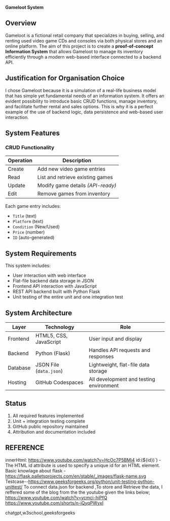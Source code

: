 **Gameloot System**


## Overview

Gameloot is a fictional retail company that specializes in buying, selling, and renting used video game CDs and consoles via both physical stores and an online platform. The aim of this project is to create a **proof-of-concept Information System** that allows Gameloot to manage its inventory efficiently through a modern web-based interface connected to a backend API.


## Justification for Organisation Choice

I chose Gameloot because it is a simulation of a real-life business model that has simple yet fundamental needs of an information system. It offers an evident possibility to introduce basic CRUD functions, manage inventory, and facilitate further rental and sales options. This is why it is a perfect example of the use of backend logic, data persistence and web-based user interaction.


## System Features

###  CRUD Functionality

| Operation | Description                       |
| --------- | --------------------------------- |
| Create    | Add new video game entries        |
| Read      | List and retrieve existing games  |
| Update    | Modify game details *(API-ready)* |
| Edit      | Remove games from inventory       |

Each game entry includes:

* `Title` (text)
* `Platform` (text)
* `Condition` (New/Used)
* `Price` (number)
* `ID` (auto-generated)



## System Requirements

This system includes:

- User interaction with web interface
- Flat-file backend data storage in JSON
- Frontend API interaction with JavaScript
- REST API backend built with Python Flask
- Unit testing of the entire unit and one integration test


## System Architecture

| Layer    | Technology              | Role                                    |
| -------- | ----------------------- | --------------------------------------- |
| Frontend | HTML5, CSS, JavaScript  | User input and display                  |
| Backend  | Python (Flask)          | Handles API requests and responses      |
| Database | JSON File (`data.json`) | Lightweight, flat-file data storage     |
| Hosting  | GitHub Codespaces       | All development and testing environment |


## Status

1. All required features implemented
2. Unit + integration testing complete
3. GitHub public repository maintained
4. Attribution and documentation included


## REFERENCE 
innerHtml: https://www.youtube.com/watch?v=HcOc7P5BMi4
id:(${id})`) - The HTML id attribute is used to specify a unique id for an HTML element.
Basic knowlage about flask -  https://flask.palletsprojects.com/en/stable/_images/flask-name.svg 
Testcase--https://www.geeksforgeeks.org/python/unit-testing-python-unittest/
To connect data.json for backend ,To store and Retrieve the data, I reffered some of the blog from the the youtube given the links below;
https://www.youtube.com/watch?v=ycmci-hiPfQ
https://www.youtube.com/shorts/n-iQyqPWyxI

 chatgpt,w3school,geeksforgeeks 

